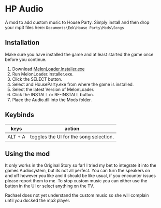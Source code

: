 # HP Audio

A mod to add custom music to House Party. Simply install and then drop your mp3 files here: `Documents\Eek\House Party\Mods\Songs`

## Installation

Make sure you have installed the game and at least started the game once before you continue.


1. Download [MelonLoader.Installer.exe](https://github.com/HerpDerpinstine/MelonLoader/releases/latest/download/MelonLoader.Installer.exe)
2. Run MelonLoader.Installer.exe.
3. Click the SELECT button.
4. Select and HouseParty.exe from where the game is installed.
5. Select the latest Version of MelonLoader.
6. Click the INSTALL or RE-INSTALL button.
7. Place the Audio.dll into the Mods folder.


## Keybinds


| keys                   | action                                 |
|------------------------|----------------------------------------|
| ALT + A                | toggles the UI for the song selection. |

## Using the mod

It only works in the Original Story so far!
I tried my bet to integrate it into the games Audiosystem, but its not all perfect. 
You can turn the speakers on and off however you like and it should be like usual, 
if you encounter issues please report them to me. 
To stop custom music you can either use the button in the UI or select anything on the TV.

Rachael does not yet understand the custom music so she will complain until you docked the mp3 player.

